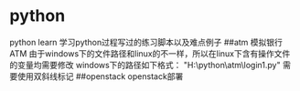 # python

python learn
学习python过程写过的练习脚本以及难点例子
##atm
模拟银行ATM
由于windows下的文件路径和linux的不一样，所以在linux下含有操作文件的变量均需要修改
windows下的路径如下格式：
"H:\\python\\atm\\login1.py"
需要使用双斜线标记
##openstack
openstack部署
